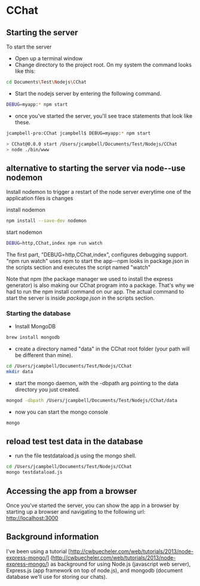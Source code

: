# CChat

## Starting the server

To start the server

* Open up a terminal window
* Change directory to the project root.  On my system the command looks like this:
```bash
cd Documents\Test\Nodejs\CChat
```

* Start the nodejs server by entering the following command.  

```bash
DEBUG=myapp:* npm start
```
* once you've started the server, you'll see trace statements that look like these.

```bash
jcampbell-pro:CChat jcampbell$ DEBUG=myapp:* npm start

> CChat@0.0.0 start /Users/jcampbell/Documents/Test/Nodejs/CChat
> node ./bin/www

```
## alternative to starting the server via node--use nodemon
Install nodemon to trigger a restart of the node server everytime one of the application files is changes

install nodemon
```bash
npm install --save-dev nodemon
```
start nodemon
```bash
DEBUG=http,CChat,index npm run watch
```
The first part, "DEBUG=http,CChat,index", configures debugging support.  "npm run watch" uses npm to start the app--npm looks in package.json in the scripts section and executes the script named "watch"

Note that npm (the package manager we used to install the express generator) is also making our CChat program into a package.  That's why we had to run the npm install command on our app.  The actual command to start the server is inside *package.json* in the scripts section.

### Starting the database 

* Install MongoDB
```bash
brew install mongodb
```

* create a directory named "data" in the CChat root folder (your path will be different than mine).
```bash
cd /Users/jcampbell/Documents/Test/Nodejs/CChat
mkdir data

```

* start the mongo daemon, with the -dbpath arg pointing to the data directory you just created.
```bash
mongod -dbpath /Users/jcampbell/Documents/Test/Nodejs/CChat/data
```

* now you can start the mongo console
```bash
mongo
```

## reload test test data in the database

* run the file testdataload.js using the mongo shell.  
```bash
cd /Users/jcampbell/Documents/Test/Nodejs/CChat
mongo testdataload.js
```

## Accessing the app from a browser
Once you've started the server, you can show the app in a browser by starting up a browser and navigating to the following url:  [http://localhost:3000](http://localhost:3000)

## Background information

I've been using a tutorial [http://cwbuecheler.com/web/tutorials/2013/node-express-mongo/] (http://cwbuecheler.com/web/tutorials/2013/node-express-mongo/) as background for using Node.js (javascript web server), Express.js (app framework on top of node.js), and mongodb (document database we'll use for storing our chats).

